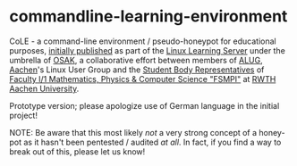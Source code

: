 # commandline-learning-environment
CoLE - a command-line environment / pseudo-honeypot for educational purposes, [initially published](https://redmine.fsmpi.rwth-aachen.de/projects/lls/repository/revisions/master/changes/student/student02/studentrc) as part of the [Linux Learning Server](https://redmine.fsmpi.rwth-aachen.de/projects/lls/repository/revisions/master/entry/notes.org) under the umbrella of [OSAK](https://www.fsmpi.rwth-aachen.de/fachschaft/arbeitsgemeinschaften/osak/ "Workgroup for Open Source"), a collaborative effort between members of [ALUG](http://alug.de), [Aachen](https://en.wikipedia.org/wiki/Aachen)'s Linux User Group and the [Student Body Representatives](https://www.fsmpi.rwth-aachen.de/fachschaft) of [Faculty I/1 Mathematics, Physics & Computer Science "FSMPI"](https://www.fsmpi.rwth-aachen.de) at [RWTH Aachen University](https://www.rwth-aachen.de). 

Prototype version; please apologize use of German language in the initial project!

NOTE: Be aware that this most likely *not* a very strong concept of a honey-pot as it hasn't been pentested / audited *at all*. In fact, if you find a way to break out of this, please let us know!
